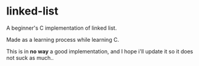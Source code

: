 # linked-list

A beginner's C implementation of linked list.

Made as a learning process while learning C.

This is in **no way** a good implementation, and I hope i'll update it so it does not suck as much..